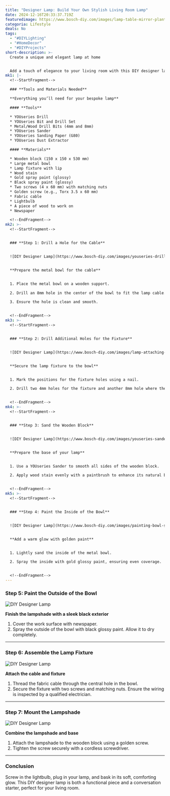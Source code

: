 ```yaml
---
title: "Designer Lamp: Build Your Own Stylish Living Room Lamp"
date: 2024-12-16T20:33:37.719Z
featuredimage: https://www.bosch-diy.com/images/lamp-table-mirror-plant-bosch-diy--27344bd1615a4ab8a269748157cd8586.jpg?imgWidth=1140&imgHeight=570&scale=1
categoria: Lifestyle
deals: No
tags:
  - "#DIYLighting"
  - "#HomeDecor"
  - "#DIYProjects"
short-description: >-
  Create a unique and elegant lamp at home


  Add a touch of elegance to your living room with this DIY designer lamp. Featuring a metal lampshade and a solid wooden base, this project blends modern and natural elements for the perfect ambient lighting.
mk1: |-
  <!--StartFragment-->

  ### **Tools and Materials Needed**

  **Everything you’ll need for your bespoke lamp**

  #### **Tools**

  * YOUseries Drill
  * YOUseries Bit and Drill Set
  * Metal/Wood Drill Bits (4mm and 8mm)
  * YOUseries Sander
  * YOUseries Sanding Paper (G80)
  * YOUseries Dust Extractor

  #### **Materials**

  * Wooden block (150 x 150 x 530 mm)
  * Large metal bowl
  * Lamp fixture with lip
  * Wood stain
  * Gold spray paint (glossy)
  * Black spray paint (glossy)
  * Two screws (4 x 60 mm) with matching nuts
  * Golden screw (e.g., Torx 3.5 x 60 mm)
  * Fabric cable
  * Lightbulb
  * A piece of wood to work on
  * Newspaper

  <!--EndFragment-->
mk2: >-
  <!--StartFragment-->


  ### **Step 1: Drill a Hole for the Cable**


  ![DIY Designer Lamp](https://www.bosch-diy.com/images/youseries-drill-drilling-metal-bowl-bosch-diy--178458fec39b498a81e2de427a05d9fe.jpg?imgWidth=750&imgHeight=421&scale=1 "DIY Designer Lamp")


  **Prepare the metal bowl for the cable**


  1. Place the metal bowl on a wooden support.

  2. Drill an 8mm hole in the center of the bowl to fit the lamp cable.

  3. Ensure the hole is clean and smooth.


  <!--EndFragment-->
mk3: >-
  <!--StartFragment-->


  ### **Step 2: Drill Additional Holes for the Fixture**


  ![DIY Designer Lamp](https://www.bosch-diy.com/images/lamp-attaching-socket-drill-bowl-bosch-diy--18c911ba970c40edb5107df43658d86c.jpg?imgWidth=750&imgHeight=421&scale=1 "DIY Designer Lamp")


  **Secure the lamp fixture to the bowl**


  1. Mark the positions for the fixture holes using a nail.

  2. Drill two 4mm holes for the fixture and another 8mm hole where the bowl will attach to the wooden base.


  <!--EndFragment-->
mk4: >-
  <!--StartFragment-->


  ### **Step 3: Sand the Wooden Block**


  ![DIY Designer Lamp](https://www.bosch-diy.com/images/youseries-sander-sanding-wood-block-bosch-diy--a0f9e34164054ca68ce33f8f84f51b6f.jpg?imgWidth=750&imgHeight=421&scale=1 "DIY Designer Lamp")


  **Prepare the base of your lamp**


  1. Use a YOUseries Sander to smooth all sides of the wooden block.

  2. Apply wood stain evenly with a paintbrush to enhance its natural beauty.


  <!--EndFragment-->
mk5: >-
  <!--StartFragment-->


  ### **Step 4: Paint the Inside of the Bowl**


  ![DIY Designer Lamp](https://www.bosch-diy.com/images/painting-bowl-spray-can-lacquer-bosch-diy--b2b84c837dad4270aae62cd9658a2dfa.jpg?imgWidth=750&imgHeight=421&scale=1 "DIY Designer Lamp")


  **Add a warm glow with golden paint**


  1. Lightly sand the inside of the metal bowl.

  2. Spray the inside with gold glossy paint, ensuring even coverage.


  <!--EndFragment-->
---
```

<!--StartFragment-->

### **Step 5: Paint the Outside of the Bowl**

![DIY Designer Lamp](https://www.bosch-diy.com/images/painting-bowl-spray-can-lacquer-bosch-diy--5333bef486e245e3b73cf51895f97fd1.jpg?imgWidth=750&imgHeight=421&scale=1 "DIY Designer Lamp")

**Finish the lampshade with a sleek black exterior**

1. Cover the work surface with newspaper.
2. Spray the outside of the bowl with black glossy paint. Allow it to dry completely.

- - -

### **Step 6: Assemble the Lamp Fixture**

![DIY Designer Lamp](https://www.bosch-diy.com/images/attaching-socket-bowl-screws-nut-cord-bosch-diy--ef058d069fbb4d89926cfafc037da5b8.jpg?imgWidth=750&imgHeight=421&scale=1 "DIY Designer Lamp")

**Attach the cable and fixture**

1. Thread the fabric cable through the central hole in the bowl.
2. Secure the fixture with two screws and matching nuts. Ensure the wiring is inspected by a qualified electrician.

- - -

### **Step 7: Mount the Lampshade**

![DIY Designer Lamp](https://www.bosch-diy.com/images/bolting-lampshade-down-bowl-youseries-drill-socket-bosch-diy--e7db7d28712440c28afcd123f6fd854a.jpg?imgWidth=750&imgHeight=421&scale=1 "DIY Designer Lamp")

**Combine the lampshade and base**

1. Attach the lampshade to the wooden block using a golden screw.
2. Tighten the screw securely with a cordless screwdriver.

- - -

### **Conclusion**

Screw in the lightbulb, plug in your lamp, and bask in its soft, comforting glow. This DIY designer lamp is both a functional piece and a conversation starter, perfect for your living room.

<!--EndFragment-->
